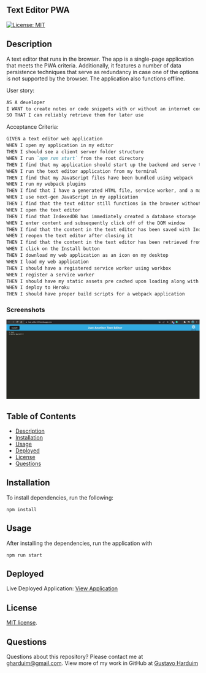 ## Text Editor PWA

[![License: MIT](https://img.shields.io/badge/License-MIT-yellow.svg)](./LICENSE)

## Description

A text editor that runs in the browser. The app is a single-page application that meets the PWA criteria. Additionally, it features a number of data persistence techniques that serve as redundancy in case one of the options is not supported by the browser. The application also functions offline.


User story:
```md
AS A developer
I WANT to create notes or code snippets with or without an internet connection
SO THAT I can reliably retrieve them for later use
```
Acceptance Criteria:

```md
GIVEN a text editor web application
WHEN I open my application in my editor
THEN I should see a client server folder structure
WHEN I run `npm run start` from the root directory
THEN I find that my application should start up the backend and serve the client
WHEN I run the text editor application from my terminal
THEN I find that my JavaScript files have been bundled using webpack
WHEN I run my webpack plugins
THEN I find that I have a generated HTML file, service worker, and a manifest file
WHEN I use next-gen JavaScript in my application
THEN I find that the text editor still functions in the browser without errors
WHEN I open the text editor
THEN I find that IndexedDB has immediately created a database storage
WHEN I enter content and subsequently click off of the DOM window
THEN I find that the content in the text editor has been saved with IndexedDB
WHEN I reopen the text editor after closing it
THEN I find that the content in the text editor has been retrieved from our IndexedDB
WHEN I click on the Install button
THEN I download my web application as an icon on my desktop
WHEN I load my web application
THEN I should have a registered service worker using workbox
WHEN I register a service worker
THEN I should have my static assets pre cached upon loading along with subsequent pages and static assets
WHEN I deploy to Heroku
THEN I should have proper build scripts for a webpack application
```

### Screenshots
![Text-Editor](./images/screenshot.jpg "Text-Editor")

## Table of Contents

* [Description](#description)
* [Installation](#installation)
* [Usage](#usage)
* [Deployed](#deployed)
* [License](#license)
* [Questions](#questions)

## Installation

To install dependencies, run the following:

```
npm install
```

## Usage

After installing the dependencies, run the application with

```
npm run start
```

## Deployed

Live Deployed Application: [View Application](https://text-editor-22.herokuapp.com// "Live Deploy")

## License

[MIT license](./LICENSE).


## Questions

Questions about this repository? Please contact me at [gharduim@gmail.com](mailto:gharduim@gmail.com). View more of my work in GitHub at [Gustavo Harduim](https://github.com/gharduim) 